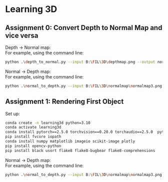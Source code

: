 # Learning 3D

## Assignment 0: Convert Depth to Normal Map and vice versa
  Depth -> Normal map: <br>
For example, using the command line:  
```bash
python .\depth_to_normal.py --input B:\FIL\3D\depthmap.png --output normalmap_2.png --view y
```
  Normal -> Depth map: <br>
For example, using the command line:
```bash
python .\normal_to_depth.py --input B:\FIL\3D\normalmap\normalmap3.png --output B:\FIL\3D\depthmap\depthmap3_reverted.png --view y
```
## Assignment 1: Rendering First Object
  Set up: <br>
```bash
conda create -n learning3d python=3.10 
conda activate learning3d 
conda install pytorch==2.5.0 torchvision==0.20.0 torchaudio==2.5.0  pytorch-cuda=11.8 -c pytorch -c nvidia
pip install fvcore iopath
conda install numpy matplotlib imageio scikit-image plotly
pip install opencv-python
pip install black usort flake8 flake8-bugbear flake8-comprehensions
```
  Normal -> Depth map: <br>
For example, using the command line:
```bash
python .\normal_to_depth.py --input B:\FIL\3D\normalmap\normalmap3.png --output B:\FIL\3D\depthmap\depthmap3_reverted.png --view y
```
